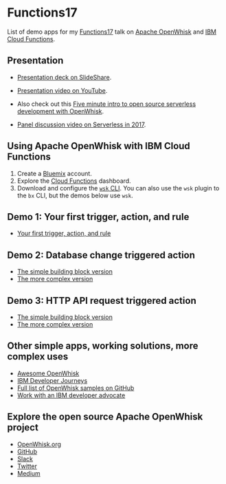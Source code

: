 # Functions17
List of demo apps for my [Functions17](https://functions.world) talk on [Apache OpenWhisk](http://openwhisk.incubator.apache.org/) and [IBM Cloud Functions](https://console.bluemix.net/openwhisk/).

## Presentation
- [Presentation deck on SlideShare](https://www.slideshare.net/DanielKrook/building-serverless-applications-with-apache-openwhisk-and-ibm-cloud-functions).

- [Presentation video on YouTube](https://www.youtube.com/watch?v=1SQ5KUQEZVA).

- Also check out this [Five minute intro to open source serverless development with OpenWhisk](https://medium.com/openwhisk/five-minute-intro-to-open-source-serverless-development-with-openwhisk-328b0ebfa160).

- [Panel discussion video on Serverless in 2017](https://www.youtube.com/watch?v=VdS83gbrNVA&feature=youtu.be).

## Using Apache OpenWhisk with IBM Cloud Functions
1. Create a [Bluemix](http://bluemix.net) account.
2. Explore the [Cloud Functions](http://bluemix.net/openwhisk) dashboard.
3. Download and configure the [`wsk` CLI](https://console.bluemix.net/openwhisk/learn/cli?env_id=ibm%3Ayp%3Aus-south). You can also use the `wsk` plugin to the `bx` CLI, but the demos below use `wsk`.

## Demo 1: Your first trigger, action, and rule
- [Your first trigger, action, and rule](https://github.com/IBM/openwhisk-action-trigger-rule )

## Demo 2: Database change triggered action
- [The simple building block version](https://github.com/IBM/openwhisk-cloudant-trigger)
- [The more complex version](https://github.com/IBM/openwhisk-data-processing-cloudant)

## Demo 3: HTTP API request triggered action
- [The simple building block version](https://github.com/IBM/openwhisk-rest-api-trigger)
- [The more complex version](https://github.com/IBM/openwhisk-serverless-apis)

## Other simple apps, working solutions, more complex uses
- [Awesome OpenWhisk](https://github.com/openwhisk/awesome-openwhisk)
- [IBM Developer Journeys](https://developer.ibm.com/code/technologies/serverless/ )
- [Full list of OpenWhisk samples on GitHub](https://github.com/search?q=topic%3Aopenwhisk+org%3AIBM&type=Repositories)
- [Work with an IBM developer advocate](https://developer.ibm.com/code/work-with-us)

## Explore the open source Apache OpenWhisk project
- [OpenWhisk.org](https://openwhisk.org)
- [GitHub](https://github.com/apache?q=incubator-openwhisk)
- [Slack](http://openwhisk.incubator.apache.org/slack.html)
- [Twitter](https://twitter.com/openwhisk)
- [Medium](https://medium.com/openwhisk)
